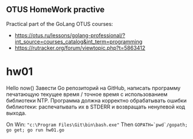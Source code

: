 ## OTUS HomeWork practive

Practical part of the GoLang OTUS courses:
- https://otus.ru/lessons/golang-professional/?int_source=courses_catalog&int_term=programming
- https://rutracker.org/forum/viewtopic.php?t=5863412

# hw01
Hello now()
Завести Go репозиторий на GitHub, написать программу печатающую текущее время / точное время с использованием библиотеки NTP.
Программа должна корректно обрабатывать ошибки библиотеки: распечатывать их в STDERR и возвращать ненулевой код выхода.

On Win: ```"c:\Program Files\Git\bin\bash.exe"```
Then ```GOPATH=`pwd`/gopath; go get; go run hw01.go```